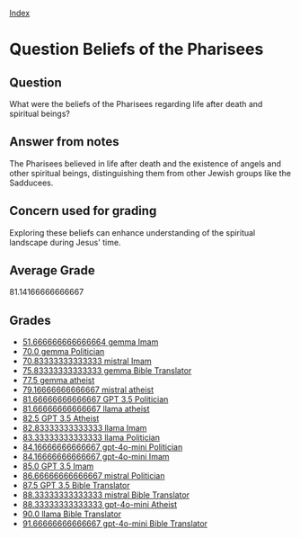 
[Index](../../index.md)
# Question Beliefs of the Pharisees
## Question
What were the beliefs of the Pharisees regarding life after death and spiritual beings?

## Answer from notes
The Pharisees believed in life after death and the existence of angels and other spiritual beings, distinguishing them from other Jewish groups like the Sadducees.

## Concern used for grading
Exploring these beliefs can enhance understanding of the spiritual landscape during Jesus' time.

## Average Grade
81.14166666666667

## Grades
 * [51.666666666666664 gemma Imam](../answers/gemma_Imam/Beliefs_of_the_Pharisees.md)
 * [70.0 gemma Politician](../answers/gemma_Politician/Beliefs_of_the_Pharisees.md)
 * [70.83333333333333 mistral Imam](../answers/mistral_Imam/Beliefs_of_the_Pharisees.md)
 * [75.83333333333333 gemma Bible Translator](../answers/gemma_Bible_Translator/Beliefs_of_the_Pharisees.md)
 * [77.5 gemma atheist](../answers/gemma_atheist/Beliefs_of_the_Pharisees.md)
 * [79.16666666666667 mistral atheist](../answers/mistral_atheist/Beliefs_of_the_Pharisees.md)
 * [81.66666666666667 GPT 3.5 Politician](../answers/GPT_3.5_Politician/Beliefs_of_the_Pharisees.md)
 * [81.66666666666667 llama atheist](../answers/llama_atheist/Beliefs_of_the_Pharisees.md)
 * [82.5 GPT 3.5 Atheist](../answers/GPT_3.5_Atheist/Beliefs_of_the_Pharisees.md)
 * [82.83333333333333 llama Imam](../answers/llama_Imam/Beliefs_of_the_Pharisees.md)
 * [83.33333333333333 llama Politician](../answers/llama_Politician/Beliefs_of_the_Pharisees.md)
 * [84.16666666666667 gpt-4o-mini Politician](../answers/gpt-4o-mini_Politician/Beliefs_of_the_Pharisees.md)
 * [84.16666666666667 gpt-4o-mini Imam](../answers/gpt-4o-mini_Imam/Beliefs_of_the_Pharisees.md)
 * [85.0 GPT 3.5 Imam](../answers/GPT_3.5_Imam/Beliefs_of_the_Pharisees.md)
 * [86.66666666666667 mistral Politician](../answers/mistral_Politician/Beliefs_of_the_Pharisees.md)
 * [87.5 GPT 3.5 Bible Translator](../answers/GPT_3.5_Bible_Translator/Beliefs_of_the_Pharisees.md)
 * [88.33333333333333 mistral Bible Translator](../answers/mistral_Bible_Translator/Beliefs_of_the_Pharisees.md)
 * [88.33333333333333 gpt-4o-mini Atheist](../answers/gpt-4o-mini_Atheist/Beliefs_of_the_Pharisees.md)
 * [90.0 llama Bible Translator](../answers/llama_Bible_Translator/Beliefs_of_the_Pharisees.md)
 * [91.66666666666667 gpt-4o-mini Bible Translator](../answers/gpt-4o-mini_Bible_Translator/Beliefs_of_the_Pharisees.md)
